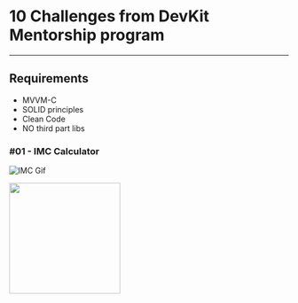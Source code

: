 # 10 Challenges from DevKit Mentorship program
---

## Requirements
- MVVM-C
- SOLID principles
- Clean Code
- NO third part libs

### #01 - IMC Calculator

![IMC Gif](https://github.com/gaspar-d/DevKit_Challenges/blob/main/Challenge/Resources/IMC.gif)

<img src="https://github.com/gaspar-d/DevKit_Challenges/blob/main/Challenge/Resources/IMC.gif" width="200" />
